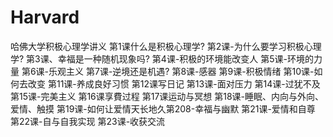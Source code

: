 # Harvard
哈佛大学积极心理学讲义
第1课什么是积极心理学?
第2课-为什么要学习积极心理学?
第3课、幸福是一种随机现象吗?
第4课-积极的环境能改变人
第5课-环境的力量
第6课-乐观主义
第7课-逆境还是机遇?
第8课-感器
第9课-积极情绪
第10课-如何去改变
第11课-养成良好习惯
第12课写日记
第13课-面对压力
第14课-过犹不及
第15课-完美主义
第16课享費过程
第17课运动与冥想
第18课-睡眠、内向与外向、爱情、触摸
第19课-如何让爱情天长地久第208-幸福与幽默
第21课-爱情和自尊
第22课-自与自我实现
第23课-收获交流
